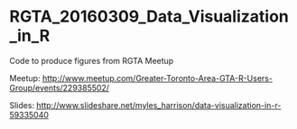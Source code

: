 # RGTA_20160309_Data_Visualization_in_R
Code to produce figures from RGTA Meetup

Meetup: http://www.meetup.com/Greater-Toronto-Area-GTA-R-Users-Group/events/229385502/

Slides: http://www.slideshare.net/myles_harrison/data-visualization-in-r-59335040
